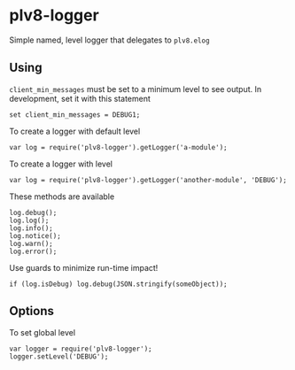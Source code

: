 # plv8-logger

Simple named, level logger that delegates to `plv8.elog`

## Using

`client_min_messages` must be set to a minimum level to see output. In
development, set it with this statement

    set client_min_messages = DEBUG1;

To create a logger with default level

    var log = require('plv8-logger').getLogger('a-module');

To create a logger with level

    var log = require('plv8-logger').getLogger('another-module', 'DEBUG');

These methods are available

    log.debug();
    log.log();
    log.info();
    log.notice();
    log.warn();
    log.error();

Use guards to minimize run-time impact!

    if (log.isDebug) log.debug(JSON.stringify(someObject));

## Options

To set global level

    var logger = require('plv8-logger');
    logger.setLevel('DEBUG');




